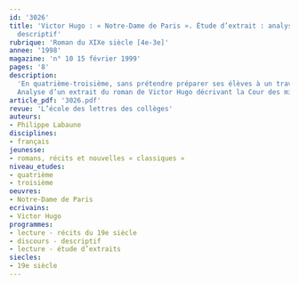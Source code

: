 ```yaml
---
id: '3026'
title: 'Victor Hugo : « Notre-Dame de Paris ». Étude d’extrait : analyse d’un texte
  descriptif'
rubrique: 'Roman du XIXe siècle [4e-3e]'
annee: '1998'
magazine: 'n° 10 15 février 1999'
pages: '8'
description: 
  'En quatrième-troisième, sans prétendre préparer ses élèves à un travail d’analyse et à une méthodologie qu’ils acquerront au lycée, le professeur de français se doit de leur fournir des outils de lecture et des démarches qui prennent en compte la spécificité générique et typologique du texte littéraire. Il peut déjà proposer des approches plus synthétiques et favoriser l’autonomie de l’élève afin de le conduire progressivement à mener une explication « consciente de ses démarches et de ses choix ». C’est l’un des objectifs de cette séance consacrée au texte littéraire descriptif.
  Analyse d’un extrait du roman de Victor Hugo décrivant la Cour des miracles : livre 2, chapitre 6.'
article_pdf: '3026.pdf'
revue: 'L’école des lettres des collèges'
auteurs:
- Philippe Labaune
disciplines:
- français
jeunesse:
- romans, récits et nouvelles « classiques »
niveau_etudes:
- quatrième
- troisième
oeuvres:
- Notre-Dame de Paris
ecrivains:
- Victor Hugo
programmes:
- lecture - récits du 19e siècle
- discours - descriptif
- lecture - étude d’extraits
siecles:
- 19e siècle
---
```

